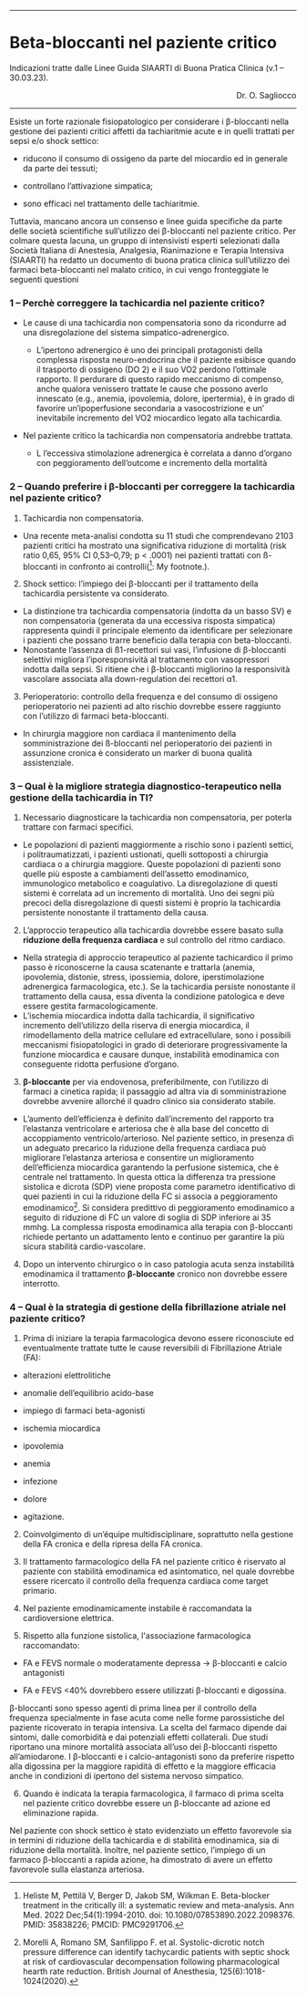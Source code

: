 
---

# Beta-bloccanti nel paziente critico


Indicazioni tratte dalle Linee Guida SIAARTI di Buona Pratica Clinica (v.1 – 30.03.23).

<div style="text-align: right"> Dr. O. Sagliocco </div>

---


 
Esiste un forte razionale fisiopatologico per considerare i β-bloccanti nella gestione dei pazienti critici affetti da tachiaritmie acute e in quelli trattati per sepsi e/o shock settico:

- riducono il consumo di ossigeno da parte del miocardio ed in generale da parte dei tessuti; 

- controllano l’attivazione simpatica; 

- sono efficaci nel trattamento delle tachiaritmie. 

Tuttavia, mancano ancora un consenso e linee guida specifiche da parte delle società scientifiche sull’utilizzo dei β-bloccanti nel paziente critico. Per colmare questa lacuna, un gruppo di intensivisti esperti selezionati dalla Società Italiana di Anestesia, Analgesia, Rianimazione e Terapia Intensiva (SIAARTI) ha redatto un documento di buona pratica clinica sull’utilizzo dei farmaci beta-bloccanti nel malato critico, in cui vengo fronteggiate le seguenti questioni

### 1 – Perchè correggere la tachicardia nel paziente critico?

- Le cause di una tachicardia non compensatoria sono da ricondurre ad una disregolazione del sistema simpatico-adrenergico.
  - L’ipertono adrenergico è uno dei principali protagonisti della complessa risposta neuro-endocrina che il paziente esibisce quando il trasporto di ossigeno (DO 2) e il suo VO2 perdono l’ottimale rapporto. Il perdurare di questo rapido meccanismo di compenso, anche
qualora venissero trattate le cause che possono averlo innescato (e.g., anemia, ipovolemia, dolore, ipertermia), è in grado di favorire un’ipoperfusione secondaria a vasocostrizione e un’ inevitabile incremento del VO2 miocardico legato alla tachicardia.

- Nel paziente critico la tachicardia non compensatoria andrebbe trattata.
  - L l’eccessiva stimolazione adrenergica è correlata a danno d’organo
con peggioramento dell’outcome e incremento della mortalità


### 2 – Quando preferire i β-bloccanti per correggere la tachicardia nel paziente critico?

1. Tachicardia non compensatoria.
- Una recente meta-analisi condotta su 11 studi che comprendevano 2103 pazienti critici ha mostrato una significativa riduzione di mortalità (risk ratio 0,65, 95% CI 0,53–0,79; p < .0001) nei pazienti trattati con ß-bloccanti in confronto ai controlli([^1]: My footnote.).

[^1]: Heliste M, Pettilä V, Berger D, Jakob SM, Wilkman E. Beta-blocker treatment in the critically ill: a systematic review and meta-analysis. Ann Med.
2022 Dec;54(1):1994-2010. doi: 10.1080/07853890.2022.2098376. PMID: 35838226; PMCID: PMC9291706.

2. Shock settico: l’impiego dei β-bloccanti per il trattamento della tachicardia persistente va considerato.
- La distinzione tra tachicardia compensatoria (indotta da un basso SV) e non compensatoria (generata da una eccessiva risposta simpatica) rappresenta quindi il principale elemento da identificare per selezionare i pazienti che possano trarre beneficio dalla terapia con beta-bloccanti.
- Nonostante l’assenza di ß1-recettori sui vasi, l’infusione di β-bloccanti selettivi migliora l’iporesponsività al trattamento con vasopressori indotta dalla sepsi. Si ritiene che i β-bloccanti migliorino la responsività vascolare associata alla down-regulation dei recettori α1.


3. Perioperatorio: controllo della frequenza e del consumo di ossigeno perioperatorio nei pazienti ad alto rischio dovrebbe essere raggiunto con l’utilizzo di farmaci beta-bloccanti.
- In chirurgia maggiore non cardiaca il mantenimento della somministrazione dei ß-bloccanti nel perioperatorio dei pazienti in assunzione cronica è considerato un marker di buona qualità assistenziale.

### 3 – Qual è la migliore strategia diagnostico-terapeutico nella gestione della tachicardia in TI?

1. Necessario diagnosticare la tachicardia non compensatoria, per poterla trattare con farmaci specifici.

- Le popolazioni di pazienti maggiormente a rischio sono i pazienti settici, i politraumatizzati, i pazienti ustionati, quelli sottoposti a chirurgia cardiaca o a chirurgia maggiore. Queste popolazioni di pazienti sono quelle più esposte a cambiamenti dell’assetto emodinamico, immunologico metabolico e coagulativo. La disregolazione di questi sistemi è
correlata ad un incremento di mortalità. Uno dei segni più precoci della disregolazione di questi sistemi è proprio la tachicardia persistente nonostante il trattamento della causa.

2. L’approccio terapeutico alla tachicardia dovrebbe essere basato sulla <b>riduzione della frequenza cardiaca</b> e sul controllo del ritmo cardiaco.
- Nella strategia di approccio terapeutico al paziente tachicardico il primo passo è riconoscerne la causa scatenante e trattarla (anemia, ipovolemia, distonie, stress, ipossiemia, dolore, iperstimolazione adrenergica farmacologica, etc.). Se la tachicardia persiste nonostante il trattamento della causa, essa diventa la condizione patologica e deve essere gestita farmacologicamente.
- L’ischemia miocardica indotta dalla tachicardia, il significativo incremento dell’utilizzo della riserva di energia miocardica, il rimodellamento della matrice cellulare ed extracellulare, sono i possibili meccanismi fisiopatologici in grado di deteriorare progressivamente la funzione miocardica e causare dunque, instabilità emodinamica con
conseguente ridotta perfusione d’organo.

3. <b>β-bloccante</b> per via endovenosa, preferibilmente, con l’utilizzo di farmaci a cinetica rapida; il passaggio ad altra via di somministrazione dovrebbe avvenire allorché il quadro clinico sia considerato stabile.
- L’aumento dell’efficienza è definito dall’incremento del rapporto tra l’elastanza ventricolare e arteriosa che è alla base del concetto di accoppiamento ventricolo/arterioso. Nel paziente settico, in presenza di un adeguato precarico la
riduzione della frequenza cardiaca può migliorare l’elastanza arteriosa e consentire un miglioramento dell’efficienza miocardica garantendo la perfusione sistemica, che è centrale nel trattamento.
In questa ottica la differenza tra pressione sistolica e dicrota (SDP) viene proposta come parametro identificativo di quei pazienti in cui la riduzione della FC si associa a peggioramento emodinamico[^2]. Si considera predittivo di peggioramento emodinamico a seguito di riduzione di FC un valore di soglia di SDP inferiore ai 35 mmhg. La complessa risposta emodinamica alla terapia con β-bloccanti richiede pertanto un adattamento lento e continuo per garantire la  più sicura stabilità cardio-vascolare.

[^2]: Morelli A, Romano SM, Sanfilippo F. et al. Systolic-dicrotic notch pressure difference can identify tachycardic patients with septic shock at risk of
cardiovascular decompensation following pharmacological hearth rate reduction. British Journal of Anesthesia, 125(6):1018-1024(2020).

4. Dopo un intervento chirurgico o in caso patologia acuta senza instabilità emodinamica il trattamento <b>β-bloccante</b> cronico non dovrebbe essere interrotto.

### 4 – Qual è la strategia di gestione della fibrillazione atriale nel paziente critico?

1. Prima di iniziare la terapia farmacologica devono essere riconosciute ed eventualmente trattate tutte le cause reversibili di Fibrillazione Atriale (FA):

  - alterazioni elettrolitiche 

  - anomalie dell’equilibrio acido-base 

  - impiego di farmaci beta-agonisti 

  - ischemia miocardica 

  - ipovolemia 

  - anemia 

  - infezione 

  - dolore 

  - agitazione. 

2. Coinvolgimento di un’équipe multidisciplinare, soprattutto nella gestione della FA cronica e della ripresa della FA cronica.

3. Il trattamento farmacologico della FA nel paziente critico è riservato al paziente con stabilità emodinamica ed asintomatico, nel quale dovrebbe essere ricercato il controllo della frequenza cardiaca come target primario.

4. Nel paziente emodinamicamente instabile è raccomandata la cardioversione elettrica.

5. Rispetto alla funzione sistolica, l'associazione farmacologica raccomandato:

- FA e FEVS normale o moderatamente depressa →  β-bloccanti e calcio antagonisti  

- FA e FEVS <40% dovrebbero essere utilizzati β-bloccanti e digossina. 

β-bloccanti sono spesso agenti di prima linea per il controllo della frequenza specialmente in fase acuta come nelle forme parossistiche del paziente ricoverato in terapia intensiva. La scelta del farmaco dipende dai sintomi, dalle comorbidità e dai potenziali effetti collaterali.
Due studi riportano una minore mortalità associata all’uso dei β-bloccanti rispetto all’amiodarone. I β-bloccanti e i calcio-antagonisti sono da preferire rispetto alla digossina per la maggiore rapidità di effetto e la maggiore efficacia anche in condizioni di ipertono del sistema nervoso simpatico.

6. Quando è indicata la terapia farmacologica, il farmaco di prima scelta nel paziente critico dovrebbe essere un β-bloccante ad azione ed eliminazione rapida.

Nel paziente con shock settico è stato evidenziato un effetto favorevole sia in termini di riduzione della tachicardia e di stabilità emodinamica, sia di riduzione della mortalità. Inoltre, nel paziente settico, l’impiego di un farmaco β-bloccanti a rapida azione, ha dimostrato di avere un effetto favorevole sulla elastanza arteriosa.